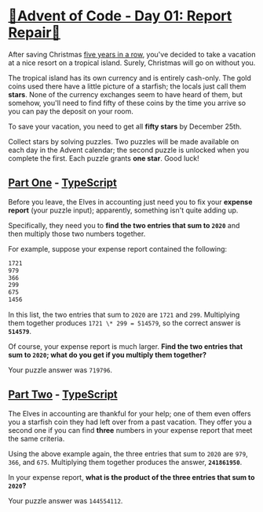 # [🎄Advent of Code - Day 01: Report Repair🎄](https://adventofcode.com/2020/day/1)

After saving Christmas [five years in a row](https://adventofcode.com/events),
you've decided to take a vacation at a nice resort on a tropical island.
Surely, Christmas will go on without you.

The tropical island has its own currency and is entirely cash-only. The gold
coins used there have a little picture of a starfish; the locals just call
them **stars**. None of the currency exchanges seem to have heard of them,
but somehow, you'll need to find fifty of these coins by the time you arrive
so you can pay the deposit on your room.

To save your vacation, you need to get all **fifty stars** by December 25th.

Collect stars by solving puzzles. Two puzzles will be made available on each
day in the Advent calendar; the second puzzle is unlocked when you complete
the first. Each puzzle grants **one star**. Good luck!

## [Part One](https://adventofcode.com/2020/day/1#part1) - [TypeScript](./index.ts#L7)

Before you leave, the Elves in accounting just need you to fix your
**expense report** (your puzzle input); apparently, something isn't quite
adding up.

Specifically, they need you to **find the two entries that sum to `2020`**
and then multiply those two numbers together.

For example, suppose your expense report contained the following:

```sh
1721
979
366
299
675
1456
```

In this list, the two entries that sum to `2020` are `1721` and `299`.
Multiplying them together produces `1721 \* 299 = 514579`, so the correct
answer is **`514579`**.

Of course, your expense report is much larger. **Find the two entries that**
**sum to `2020`; what do you get if you multiply them together?**

Your puzzle answer was `719796`.

## [Part Two](https://adventofcode.com/2020/day/1#part2) - [TypeScript](./index.ts#L20)

The Elves in accounting are thankful for your help; one of them even offers
you a starfish coin they had left over from a past vacation. They offer you a
second one if you can find **three** numbers in your expense report that meet
the same criteria.

Using the above example again, the three entries that sum to `2020` are `979`,
`366`, and `675`. Multiplying them together produces the answer,
**`241861950`**.

In your expense report,
**what is the product of the three entries that sum to `2020`?**

Your puzzle answer was `144554112`.